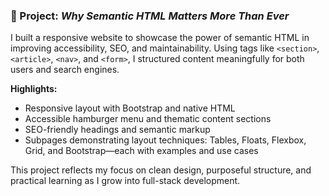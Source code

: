 
### 📄 Project: *Why Semantic HTML Matters More Than Ever*  
I built a responsive website to showcase the power of semantic HTML in improving accessibility, SEO, and maintainability. Using tags like `<section>`, `<article>`, `<nav>`, and `<form>`, I structured content meaningfully for both users and search engines.

**Highlights:**
- Responsive layout with Bootstrap and native HTML  
- Accessible hamburger menu and thematic content sections  
- SEO-friendly headings and semantic markup  
- Subpages demonstrating layout techniques: Tables, Floats, Flexbox, Grid, and Bootstrap—each with examples and use cases

This project reflects my focus on clean design, purposeful structure, and practical learning as I grow into full-stack development.

